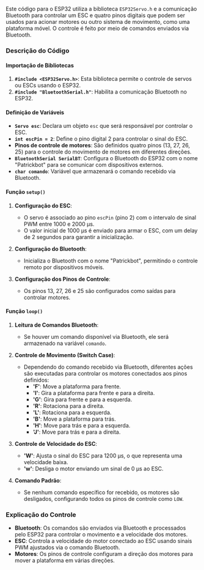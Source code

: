 Este código para o ESP32 utiliza a biblioteca `ESP32Servo.h` e a comunicação Bluetooth para controlar um ESC e quatro pinos digitais que podem ser usados para acionar motores ou outro sistema de movimento, como uma plataforma móvel. O controle é feito por meio de comandos enviados via Bluetooth.

### Descrição do Código

#### Importação de Bibliotecas
1. **`#include <ESP32Servo.h>`**: Esta biblioteca permite o controle de servos ou ESCs usando o ESP32.
2. **`#include "BluetoothSerial.h"`**: Habilita a comunicação Bluetooth no ESP32.

#### Definição de Variáveis
- **`Servo esc`**: Declara um objeto `esc` que será responsável por controlar o ESC.
- **`int escPin = 2`**: Define o pino digital 2 para controlar o sinal do ESC.
- **Pinos de controle de motores**: São definidos quatro pinos (13, 27, 26, 25) para o controle do movimento de motores em diferentes direções.
- **`BluetoothSerial SerialBT`**: Configura o Bluetooth do ESP32 com o nome "Patrickbot" para se comunicar com dispositivos externos.
- **`char comando`**: Variável que armazenará o comando recebido via Bluetooth.

#### Função `setup()`
1. **Configuração do ESC**:
   - O servo é associado ao pino `escPin` (pino 2) com o intervalo de sinal PWM entre 1000 e 2000 µs.
   - O valor inicial de 1000 µs é enviado para armar o ESC, com um delay de 2 segundos para garantir a inicialização.

2. **Configuração do Bluetooth**:
   - Inicializa o Bluetooth com o nome "Patrickbot", permitindo o controle remoto por dispositivos móveis.

3. **Configuração dos Pinos de Controle**:
   - Os pinos 13, 27, 26 e 25 são configurados como saídas para controlar motores.

#### Função `loop()`
1. **Leitura de Comandos Bluetooth**:
   - Se houver um comando disponível via Bluetooth, ele será armazenado na variável `comando`.

2. **Controle de Movimento (Switch Case)**:
   - Dependendo do comando recebido via Bluetooth, diferentes ações são executadas para controlar os motores conectados aos pinos definidos:
     - **'F'**: Move a plataforma para frente.
     - **'I'**: Gira a plataforma para frente e para a direita.
     - **'G'**: Gira para frente e para a esquerda.
     - **'R'**: Rotaciona para a direita.
     - **'L'**: Rotaciona para a esquerda.
     - **'B'**: Move a plataforma para trás.
     - **'H'**: Move para trás e para a esquerda.
     - **'J'**: Move para trás e para a direita.

3. **Controle de Velocidade do ESC**:
   - **'W'**: Ajusta o sinal do ESC para 1200 µs, o que representa uma velocidade baixa.
   - **'w'**: Desliga o motor enviando um sinal de 0 µs ao ESC.

4. **Comando Padrão**:
   - Se nenhum comando específico for recebido, os motores são desligados, configurando todos os pinos de controle como `LOW`.

### Explicação do Controle
- **Bluetooth**: Os comandos são enviados via Bluetooth e processados pelo ESP32 para controlar o movimento e a velocidade dos motores.
- **ESC**: Controla a velocidade do motor conectado ao ESC usando sinais PWM ajustados via o comando Bluetooth.
- **Motores**: Os pinos de controle configuram a direção dos motores para mover a plataforma em várias direções.
